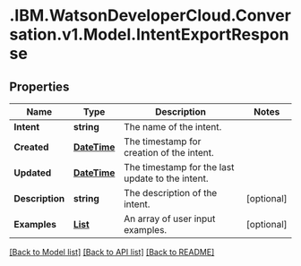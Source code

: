 # .IBM.WatsonDeveloperCloud.Conversation.v1.Model.IntentExportResponse
## Properties

Name | Type | Description | Notes
------------ | ------------- | ------------- | -------------
**Intent** | **string** | The name of the intent. | 
**Created** | [**DateTime**](DateTime.md) | The timestamp for creation of the intent. | 
**Updated** | [**DateTime**](DateTime.md) | The timestamp for the last update to the intent. | 
**Description** | **string** | The description of the intent. | [optional] 
**Examples** | [**List<ExampleResponse>**](ExampleResponse.md) | An array of user input examples. | [optional] 

[[Back to Model list]](../README.md#documentation-for-models) [[Back to API list]](../README.md#documentation-for-api-endpoints) [[Back to README]](../README.md)

